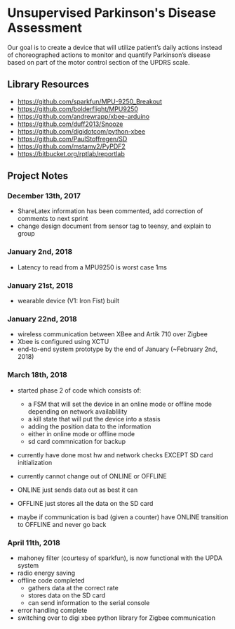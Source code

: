 # Unsupervised Parkinson's Disease Assessment
Our goal is to create a device that will utilize patient’s daily actions instead of choreographed actions to monitor and quantify Parkinson’s disease based on part of the motor control section of the UPDRS scale.

## Library Resources
* https://github.com/sparkfun/MPU-9250_Breakout
* https://github.com/bolderflight/MPU9250
* https://github.com/andrewrapp/xbee-arduino
* https://github.com/duff2013/Snooze
* https://github.com/digidotcom/python-xbee
* https://github.com/PaulStoffregen/SD
* https://github.com/mstamy2/PyPDF2
* https://bitbucket.org/rptlab/reportlab

## Project Notes

### December 13th, 2017
* ShareLatex information has been commented, add correction of comments to next sprint
* change design document from sensor tag to teensy, and explain to group

### January 2nd, 2018
* Latency to read from a MPU9250 is worst case 1ms

### January 21st, 2018
- wearable device (V1: Iron Fist) built

### January 22nd, 2018
- wireless communication between XBee and Artik 710 over Zigbee
- Xbee is configured using XCTU
- end-to-end system prototype by the end of January (~February 2nd, 2018)

### March 18th, 2018
- started phase 2 of code which consists of:
    * a FSM that will set the device in an online mode or offline mode depending on network availablility
    * a kill state that will put the device into a stasis
    * adding the position data to the information
    * either in online mode or offline mode
    * sd card commnication for backup
    
- currently have done most hw and network checks EXCEPT SD card initialization
- currently cannot change out of ONLINE or OFFLINE
- ONLINE just sends data out as best it can
- OFFLINE just stores all the data on the SD card
- maybe if communication is bad (given a counter) have ONLINE transition to OFFLINE and never go back

### April 11th, 2018
- mahoney filter (courtesy of sparkfun), is now functional with the UPDA system
- radio energy saving
- offline code completed
   * gathers data at the correct rate
   * stores data on the SD card
   * can send information to the serial console
- error handling complete
- switching over to digi xbee python library for Zigbee communication
   
